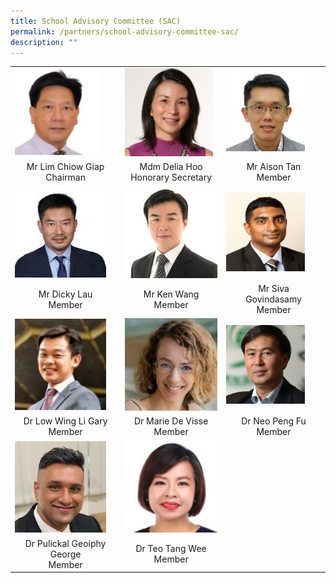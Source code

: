 ```yaml
---
title: School Advisory Committee (SAC)
permalink: /partners/school-advisory-committee-sac/
description: ""
---
```

<table cellspacing="1" cellpadding="1">
<tbody>
<tr>
<td><img style="width: 85%;" src="/images/SAC/Mr%20Lim%20Chiow%20Giap%20Chairman.jpg" /></td>
<td><img style="width: 95%;" src="/images/SAC/Mdm%20Hoo%20Honorary%20Secretary.jpg" /></td>
<td><img style="width: 83%;" src="/images/SAC/Mr%20Tan%20Kian%20Shen%20Aison.jpg" /></td>
</tr>
<tr>
<td style="text-align: center;">Mr Lim Chiow Giap<br />Chairman</td>
<td style="text-align: center;">Mdm Delia Hoo<br /> Honorary Secretary</td>
<td style="text-align: center;">Mr Aison Tan<br />Member</td>
</tr>
<tr>
<td><img style="width: 90%;" src="/images/15b%20Lau%20Yan%20Hong.jpg" /></td>
<td><img style="width: 100%;" src="/images/SAC/Mr%20Ken%20Wang.jpg" /></td>
<td><img style="width: 83%;" src="/images/SAC/Mr%20Siva%20Govindasamy.jpg" /></td>
</tr>
<tr>
<td style="text-align: center;">Mr Dicky Lau<br />Member</td>
<td style="text-align: center;">Mr Ken Wang<br />Member</td>
<td style="text-align: center;">Mr Siva <br>Govindasamy<br />Member</td>
</tr>
<tr>
<td><img style="width: 90%;" src="/images/SAC/Dr%20Low%20Wing%20Li%20Gary.jpg" /></td>
<td><img src="/images/SAC/Dr%20Marie.jpg" /></td>
<td><img style="width: 83%;" src="/images/SAC/Dr%20Neo%20Peng%20Fu.jpg" /></td>
</tr>
<tr>
<td style="text-align: center;">Dr Low Wing Li Gary<br />Member</td>
<td style="text-align: center;">Dr Marie De Visse<br />Member</td>
<td style="text-align: center;">Dr Neo Peng Fu<br />Member</td>
</tr>
<tr>
<td><img style="width: 90%;" src="/images/SAC/Dr%20Pulickal%20Geoiphy%20George.jpg" /></td>
	<td><img src="/images/SAC/Dr%20Teo%20Tang%20Wee.jpg" /></td></tr>

<tr><td style="text-align: center;">Dr Pulickal Geoiphy George<br />Member</td>
<td style="text-align: center;">Dr Teo Tang Wee<br />Member</td>
</tr>

</tbody>
</table>